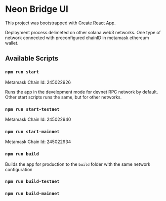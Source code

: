 # Neon Bridge UI

This project was bootstrapped with [Create React App](https://github.com/facebook/create-react-app).

Deployment process delimeted on other solana web3 networks. One type of network connected with preconfigured chainID in metamask ethereum wallet.

## Available Scripts

### `npm run start`
Metamask Chain Id: 245022926

Runs the app in the development mode for devnet RPC network by default.\
Other start scripts runs the same, but for other networks.

### `npm run start-testnet`
Metamask Chain Id: 245022940

### `npm run start-mainnet`
Metamask Chain Id: 245022934


### `npm run build`

Builds the app for production to the `build` folder with the same network configuration

### `npm run build-testnet`

### `npm run build-mainnet`

